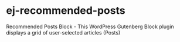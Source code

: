# ej-recommended-posts
Recommended Posts Block - This WordPress Gutenberg Block plugin displays a grid of user-selected articles (Posts)
